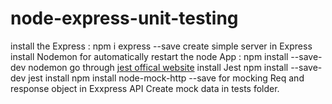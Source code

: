 # node-express-unit-testing

install the Express : npm i express --save
create simple server in Express 
install Nodemon for automatically restart the node App : npm install --save-dev nodemon
go through [jest offical website](https://jestjs.io/) 
install Jest npm install --save-dev jest 
install npm install node-mock-http --save for mocking Req and response object in Exxpress API 
Create mock data in tests folder.